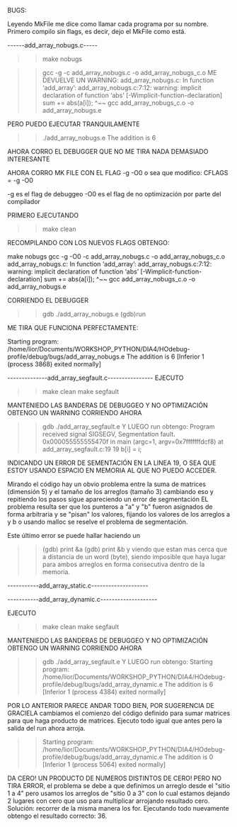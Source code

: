 BUGS:

Leyendo MkFile me dice como llamar cada programa por su nombre.
Primero compilo sin flags, es decir, dejo el MkFile como está.

------add_array_nobugs.c-----
>>make nobugs

>>gcc  -g -c add_array_nobugs.c -o add_array_nobugs_c.o
ME DEVUELVE UN WARNING:
add_array_nobugs.c: In function ‘add_array’:
add_array_nobugs.c:7:12: warning: implicit declaration of function ‘abs’ [-Wimplicit-function-declaration]
     sum += abs(a[i]);
            ^~~
gcc  add_array_nobugs_c.o -o add_array_nobugs.e

PERO PUEDO EJECUTAR TRANQUILAMENTE
>>./add_array_nobugs.e 
The addition is 6

AHORA CORRO EL DEBUGGER QUE NO ME TIRA NADA DEMASIADO INTERESANTE


AHORA CORRO MK FILE CON EL FLAG -g -O0
o sea que modifico: CFLAGS = -g -O0

-g es el flag de debuggeo
-O0 es el flag de no optimización por parte del compilador

PRIMERO EJECUTANDO 
>>make clean

RECOMPILANDO CON LOS NUEVOS FLAGS OBTENGO:

make nobugs
gcc  -g -O0 -c add_array_nobugs.c -o add_array_nobugs_c.o
add_array_nobugs.c: In function ‘add_array’:
add_array_nobugs.c:7:12: warning: implicit declaration of function ‘abs’ [-Wimplicit-function-declaration]
     sum += abs(a[i]);
            ^~~
gcc  add_array_nobugs_c.o -o add_array_nobugs.e

CORRIENDO EL DEBUGGER
>>gdb ./add_array_nobugs.e 
>>(gdb)run

ME TIRA QUE FUNCIONA PERFECTAMENTE:

Starting program: /home/lior/Documents/WORKSHOP_PYTHON/DIA4/HOdebug-profile/debug/bugs/add_array_nobugs.e 
The addition is 6
[Inferior 1 (process 3868) exited normally]

--------------add_array_segfault.c----------------
EJECUTO
>>make clean
>>make segfault

MANTENIEDO LAS BANDERAS DE DEBUGGEO Y NO OPTIMIZACIÓN OBTENGO UN WARNING
CORRIENDO AHORA
>>gdb ./add_array_segfault.e
Y LUEGO
>>run
obtengo:
Program received signal SIGSEGV, Segmentation fault.
0x000055555555470f in main (argc=1, argv=0x7fffffffdcf8)
    at add_array_segfault.c:19
19	    b[i] = i;

INDICANDO UN ERROR DE SEMENTACIÓN EN LA LINEA 19, O SEA QUE ESTOY USANDO ESPACIO EN MEMORIA AL QUE NO PUEDO ACCEDER.

Mirando el código hay un obvio problema entre la suma de matrices (dimensión 5)
y el tamaño de los arreglos (tamaño 3)
cambiando eso y repitiendo los pasos sigue apareciendo un error de segmentación 
EL problema resulta ser que los punteros a "a" y "b" fueron asignados de forma arbitraria y se "pisan" los valores, fijando los valores de los arreglos a y b o usando malloc se reselve el problema de segmentación.

Este último error se puede hallar haciendo un 
>>(gdb) print &a
>>(gdb) print &b
y viendo que estan mas cerca que a distancia de un word (byte), siendo imposible que haya lugar para ambos arreglos en forma consecutiva dentro de la memoria.

-----------add_array_static.c--------------------

-----------add_array_dynamic.c--------------------

EJECUTO
>>make clean
>>make segfault

MANTENIEDO LAS BANDERAS DE DEBUGGEO Y NO OPTIMIZACIÓN OBTENGO UN WARNING
CORRIENDO AHORA
>>gdb ./add_array_segfault.e
Y LUEGO
>>run
obtengo:
Starting program: /home/lior/Documents/WORKSHOP_PYTHON/DIA4/HOdebug-profile/debug/bugs/add_array_dynamic.e 
The addition is 6
[Inferior 1 (process 4384) exited normally]

POR LO ANTERIOR PARECE ANDAR TODO BIEN, POR SUGERENCIA DE GRACIELA cambiamos el comienzo del código definido para sumar matrices para que haga producto de matrices.
Ejecuto todo igual que antes pero la salida del run ahora arroja.
>>Starting program: /home/lior/Documents/WORKSHOP_PYTHON/DIA4/HOdebug-profile/debug/bugs/add_array_dynamic.e 
The addition is 0
[Inferior 1 (process 5064) exited normally]

DA CERO! UN PRODUCTO DE NUMEROS DISTINTOS DE CERO! PERO NO TIRA ERROR, el problema se debe a que definimos un arreglo desde el "sitio 1 a 4" pero usamos los arreglos de "sitio 0 a 3" con lo cual estamos dejando 2 lugares con cero que uso para multiplicar arrojando resultado cero.
Solución: recorrer de la misma manera los for.
Ejecutando todo nuevamente obtengo el resultado correcto: 36.





